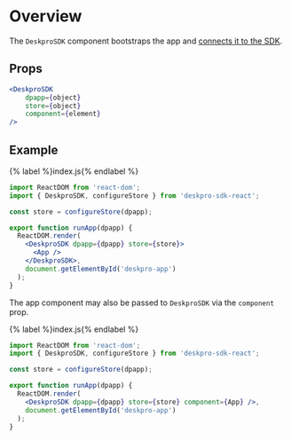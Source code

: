 Overview
========
The `DeskproSDK` component bootstraps the app and [connects it to the SDK](/pages/props/#connecting-your-components).

## Props

```jsx
<DeskproSDK
    dpapp={object}
    store={object}
    component={element}
/>
```

## Example

{% label %}index.js{% endlabel %}
```jsx
import ReactDOM from 'react-dom';
import { DeskproSDK, configureStore } from 'deskpro-sdk-react';

const store = configureStore(dpapp);

export function runApp(dpapp) {
  ReactDOM.render(
    <DeskproSDK dpapp={dpapp} store={store}>
      <App />
    </DeskproSDK>,
    document.getElementById('deskpro-app')
  );
}
```

The app component may also be passed to `DeskproSDK` via the `component` prop.

{% label %}index.js{% endlabel %}
```jsx
import ReactDOM from 'react-dom';
import { DeskproSDK, configureStore } from 'deskpro-sdk-react';

const store = configureStore(dpapp);

export function runApp(dpapp) {
  ReactDOM.render(
    <DeskproSDK dpapp={dpapp} store={store} component={App} />,
    document.getElementById('deskpro-app')
  );
}
```

